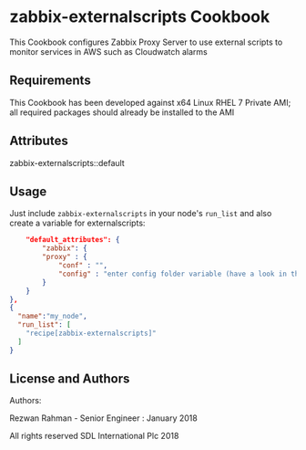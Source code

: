 zabbix-externalscripts Cookbook
=================
This Cookbook configures Zabbix Proxy Server to use external scripts to monitor services in AWS such as Cloudwatch alarms

Requirements
------------
This Cookbook has been developed against x64 Linux RHEL 7 Private AMI; all required packages should already be installed to the AMI

Attributes
----------

zabbix-externalscripts::default


Usage
-----
Just include `zabbix-externalscripts` in your node's `run_list` and also create a variable for externalscripts:

```json
	"default_attributes": {
		"zabbix": {
		"proxy" : {
			"conf" : "",
			"config" : "enter config folder variable (have a look in the temaplates folder, there is one for each aws region"
		}
	}
},
{
  "name":"my_node",
  "run_list": [
    "recipe[zabbix-externalscripts]"
  ]
}
```

License and Authors
-------------------
Authors:

Rezwan Rahman - Senior Engineer : January 2018

All rights reserved SDL International Plc 2018
